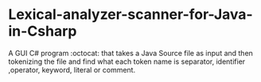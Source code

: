 # Lexical-analyzer-scanner-for-Java-in-Csharp
  A GUI C# program :octocat: that takes a Java Source file as input and then tokenizing the file and find what each token name is separator, identifier ,operator, keyword, literal or comment. 
